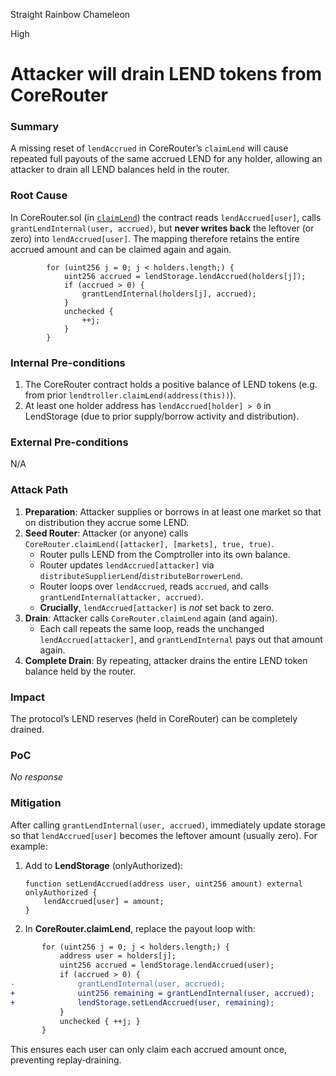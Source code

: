 Straight Rainbow Chameleon

High

# Attacker will drain LEND tokens from CoreRouter

### Summary

A missing reset of `lendAccrued` in CoreRouter’s `claimLend` will cause repeated full payouts of the same accrued LEND for any holder, allowing an attacker to drain all LEND balances held in the router.


### Root Cause

In CoreRouter.sol (in [`claimLend`](https://github.com/sherlock-audit/2025-05-lend-audit-contest/blob/main/Lend-V2/src/LayerZero/CoreRouter.sol#L370)) the contract reads `lendAccrued[user]`, calls `grantLendInternal(user, accrued)`, but **never writes back** the leftover (or zero) into `lendAccrued[user]`. The mapping therefore retains the entire accrued amount and can be claimed again and again.

```solidity
        for (uint256 j = 0; j < holders.length;) {
            uint256 accrued = lendStorage.lendAccrued(holders[j]);
            if (accrued > 0) {
                grantLendInternal(holders[j], accrued);
            }
            unchecked {
                ++j;
            }
        }
```

### Internal Pre-conditions

1. The CoreRouter contract holds a positive balance of LEND tokens (e.g. from prior `lendtroller.claimLend(address(this))`).  
2. At least one holder address has `lendAccrued[holder] > 0` in LendStorage (due to prior supply/borrow activity and distribution).  


### External Pre-conditions

N/A

### Attack Path


1. **Preparation**: Attacker supplies or borrows in at least one market so that on distribution they accrue some LEND.  
2. **Seed Router**: Attacker (or anyone) calls `CoreRouter.claimLend([attacker], [markets], true, true)`.  
   - Router pulls LEND from the Comptroller into its own balance.  
   - Router updates `lendAccrued[attacker]` via `distributeSupplierLend`/`distributeBorrowerLend`.  
   - Router loops over `lendAccrued`, reads `accrued`, and calls `grantLendInternal(attacker, accrued)`.  
   - **Crucially**, `lendAccrued[attacker]` is _not_ set back to zero.  
3. **Drain**: Attacker calls `CoreRouter.claimLend` again (and again).  
   - Each call repeats the same loop, reads the unchanged `lendAccrued[attacker]`, and `grantLendInternal` pays out that amount again.  
4. **Complete Drain**: By repeating, attacker drains the entire LEND token balance held by the router.


### Impact

The protocol’s LEND reserves (held in CoreRouter) can be completely drained.

### PoC

_No response_

### Mitigation

After calling `grantLendInternal(user, accrued)`, immediately update storage so that `lendAccrued[user]` becomes the leftover amount (usually zero). For example:

1. Add to **LendStorage** (onlyAuthorized):
   ```solidity
   function setLendAccrued(address user, uint256 amount) external onlyAuthorized {
       lendAccrued[user] = amount;
   }
   ```
2. In **CoreRouter.claimLend**, replace the payout loop with:
```diff
       for (uint256 j = 0; j < holders.length;) {
           address user = holders[j];
           uint256 accrued = lendStorage.lendAccrued(user);
           if (accrued > 0) {
-              grantLendInternal(user, accrued);
+              uint256 remaining = grantLendInternal(user, accrued);
+              lendStorage.setLendAccrued(user, remaining);
           }
           unchecked { ++j; }
       }
```
This ensures each user can only claim each accrued amount once, preventing replay‐draining.